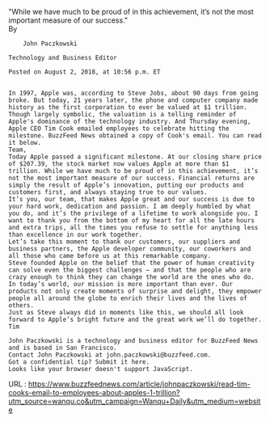   "While we have much to be proud of in this achievement, it’s not the most important measure of our success."  
    By
      
        John Paczkowski
  
    Technology and Business Editor  
    
    Posted on August 2, 2018, at 10:56 p.m. ET
      
      
    In 1997, Apple was, according to Steve Jobs, about 90 days from going broke. But today, 21 years later, the phone and computer company made history as the first corporation to ever be valued at $1 trillion.  
    Though largely symbolic, the valuation is a telling reminder of Apple's dominance of the technology industry. And Thursday evening, Apple CEO Tim Cook emailed employees to celebrate hitting the milestone. BuzzFeed News obtained a copy of Cook's email. You can read it below.  
    Team,  
    Today Apple passed a significant milestone. At our closing share price of $207.39, the stock market now values Apple at more than $1 trillion. While we have much to be proud of in this achievement, it’s not the most important measure of our success. Financial returns are simply the result of Apple’s innovation, putting our products and customers first, and always staying true to our values.  
    It’s you, our team, that makes Apple great and our success is due to your hard work, dedication and passion. I am deeply humbled by what you do, and it’s the privilege of a lifetime to work alongside you. I want to thank you from the bottom of my heart for all the late hours and extra trips, all the times you refuse to settle for anything less than excellence in our work together.  
    Let’s take this moment to thank our customers, our suppliers and business partners, the Apple developer community, our coworkers and all those who came before us at this remarkable company.  
    Steve founded Apple on the belief that the power of human creativity can solve even the biggest challenges — and that the people who are crazy enough to think they can change the world are the ones who do. In today’s world, our mission is more important than ever. Our products not only create moments of surprise and delight, they empower people all around the globe to enrich their lives and the lives of others.  
    Just as Steve always did in moments like this, we should all look forward to Apple’s bright future and the great work we’ll do together.  
    Tim  
      
    John Paczkowski is a technology and business editor for BuzzFeed News and is based in San Francisco.  
    Contact John Paczkowski at john.paczkowski@buzzfeed.com.  
    Got a confidential tip? Submit it here.  
    Looks like your browser doesn't support JavaScript.  
    
  URL : https://www.buzzfeednews.com/article/johnpaczkowski/read-tim-cooks-email-to-employees-about-apples-1-trillion?utm_source=wanqu.co&utm_campaign=Wanqu+Daily&utm_medium=website